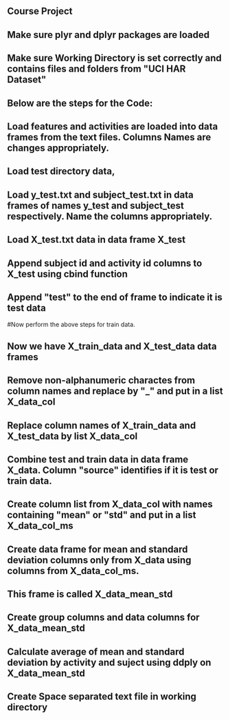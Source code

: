 ## Course Project
## Make sure plyr and dplyr packages are loaded
## Make sure Working Directory is set correctly and contains files and folders from "UCI HAR Dataset"

## Below are the steps for the Code:

## Load features and activities are loaded into data frames from the text files. Columns Names are changes appropriately.

## Load test directory data, 
## Load y_test.txt and subject_test.txt in data frames of names y_test and subject_test respectively. Name the columns appropriately. 


## Load X_test.txt data in data frame X_test
## Append subject id and activity id columns to X_test using cbind function 

## Append "test" to the end of frame to indicate it is test data

#Now perform the above steps for train data. 

## Now we have X_train_data and X_test_data data frames 

## Remove non-alphanumeric charactes from column names and replace by "_" and put in a list X_data_col

## Replace column names of X_train_data and X_test_data by list X_data_col

## Combine test and train data in data frame X_data. Column "source" identifies if it is test or train data. 

## Create column list from X_data_col with names containing "mean" or "std" and put in a list X_data_col_ms


## Create data frame for mean and standard deviation columns only from X_data using columns from X_data_col_ms. 
## This frame is called X_data_mean_std 

## Create group columns and data columns for X_data_mean_std

## Calculate average of mean and standard deviation by activity and suject using ddply on X_data_mean_std

## Create Space separated text file in working directory

